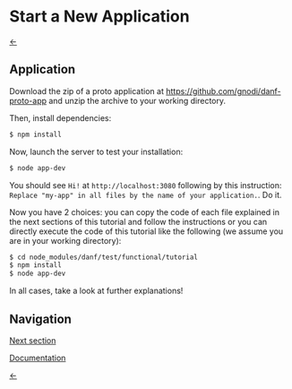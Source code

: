Start a New Application
=======================

[←](index.md)

Application
-----------

Download the zip of a proto application at https://github.com/gnodi/danf-proto-app and unzip the archive to your working directory.

Then, install dependencies:
```sh
$ npm install
```

Now, launch the server to test your installation:
```sh
$ node app-dev
```

You should see `Hi!` at `http://localhost:3080` following by this instruction:
`Replace "my-app" in all files by the name of your application.`. Do it.

Now you have 2 choices: you can copy the code of each file explained in the next sections of this tutorial and follow the instructions or you can directly execute the code of this tutorial like the following (we assume you are in your working directory):

```sh
$ cd node_modules/danf/test/functional/tutorial
$ npm install
$ node app-dev
```

In all cases, take a look at further explanations!

Navigation
----------

[Next section](configuration.md)

[Documentation](../use/app.md)

[←](index.md)